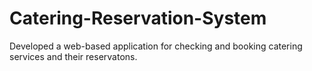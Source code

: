 # Catering-Reservation-System
Developed a web-based application for checking and booking catering services and their reservatons.
